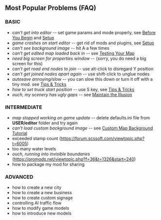 ## Most Popular Problems (FAQ)

### BASIC
* *can't get into editor* -- set game params and mode properly, see [Before You Begin](tutorialguide.md) and [Setup](fundamentals/1_setup.md)
* *game crashes on start editor* -- get rid of mods and plugins, see [Setup](fundamentals/1_setup.md)
* *can't see background image* -- hit A a few times
* *can't get edited map loaded back in*  -- see [Testing Your Map](fundamentals/4_testing.md)
* *need big screen for properties window* -- (sorry, you do need a big screen for this)
* *can't get road end nodes to join* -- use alt-click to disregard Y position
* *can't get joined nodes apart again* -- use shift-click to unglue nodes
* *autosave annoying/slow* -- you can slow this down or turn it off with a tiny mod.  see [Tips & Tricks](fundamentals/6_tipsNtrix.md)
* *how to set truck start position* -- use S key, see [Tips & Tricks](fundamentals/6_tipsNtrix.md)
* *ouch, my scenery has ugly gaps* -- see [Maintain the Illusion](fundamentals/5_illusion.md)

### INTERMEDIATE
* *map stopped working on game update* -- delete defaults.ini file from **USER/editor** folder and try again
* *can't load custom background image* -- see [Custom Map Background Tutorial](./newmodule/1_imagery.md)
* exceeded stamp count (https://forum.scssoft.com/viewtopic.php?t=6005)
* too many water levels
* *ouch, running into invisible boundaries* (https://promods.net/viewtopic.php?f=36&t=1326&start=240)
* how to package my mod for sharing

### ADVANCED
* how to create a new city
* how to create a new business
* how to create custom signage
* controlling AI traffic flow
* how to modify game models
* how to introduce new models
